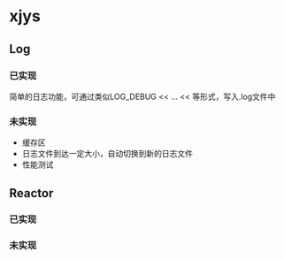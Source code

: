 # xjys

## Log

### 已实现

简单的日志功能，可通过类似LOG_DEBUG << ... << 等形式，写入.log文件中

### 未实现

- 缓存区
- 日志文件到达一定大小，自动切换到新的日志文件
- 性能测试

## Reactor

### 已实现

### 未实现



